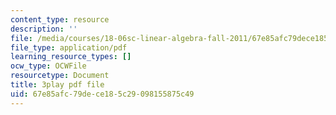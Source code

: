 ```yaml
---
content_type: resource
description: ''
file: /media/courses/18-06sc-linear-algebra-fall-2011/67e85afc79dece185c29098155875c49_RWvi4Vx4CDc.pdf
file_type: application/pdf
learning_resource_types: []
ocw_type: OCWFile
resourcetype: Document
title: 3play pdf file
uid: 67e85afc-79de-ce18-5c29-098155875c49
---
```

